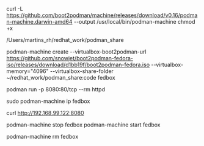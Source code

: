 
curl -L https://github.com/boot2podman/machine/releases/download/v0.16/podman-machine.darwin-amd64 --output /usr/local/bin/podman-machine chmod +x


/Users/martins_rh/redhat_work/podman_share


podman-machine create --virtualbox-boot2podman-url https://github.com/snowjet/boot2podman-fedora-iso/releases/download/d1bb19f/boot2podman-fedora.iso --virtualbox-memory="4096" --virtualbox-share-folder ~/redhat_work/podman_share:code fedbox


podman run -p 8080:80/tcp --rm httpd

sudo podman-machine ip fedbox

curl http://192.168.99.122:8080


 
 podman-machine stop fedbox
 podman-machine start fedbox
 
 
 
 podman-machine rm fedbox
 
 

